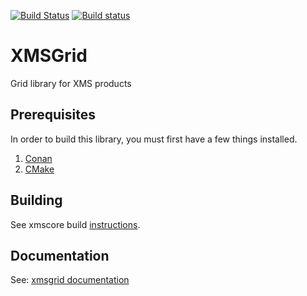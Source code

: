 [![Build Status](https://travis-ci.org/Aquaveo/xmsgrid.svg?branch=master)](https://travis-ci.org/Aquaveo/xmsgrid)
[![Build status](https://ci.appveyor.com/api/projects/status/tkgmhrs31cc4l3ph?svg=true)](https://ci.appveyor.com/project/Aquaveo/xmsgrid)

XMSGrid
========
Grid library for XMS products

Prerequisites
--------------
In order to build this library, you must first have a few things installed.
1. [Conan](https://conan.io)
2. [CMake](https://cmake.org)

Building
--------
See xmscore build [instructions](https://github.com/Aquaveo/xmscore/wiki/Building-Libraries).

Documentation
-------------

See: [xmsgrid documentation](https://aquaveo.github.io/xmsgrid/)
